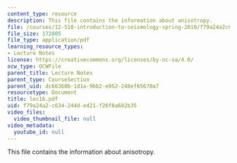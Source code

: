 ```yaml
---
content_type: resource
description: This file contains the information about anisotropy.
file: /courses/12-510-introduction-to-seismology-spring-2010/f79a24a2c634244ded21f26f8a682b35_lec16.pdf
file_size: 172805
file_type: application/pdf
learning_resource_types:
- Lecture Notes
license: https://creativecommons.org/licenses/by-nc-sa/4.0/
ocw_type: OCWFile
parent_title: Lecture Notes
parent_type: CourseSection
parent_uid: dc66360b-1d1a-9bb2-e952-248ef65670a7
resourcetype: Document
title: lec16.pdf
uid: f79a24a2-c634-244d-ed21-f26f8a682b35
video_files:
  video_thumbnail_file: null
video_metadata:
  youtube_id: null
---
```

This file contains the information about anisotropy.